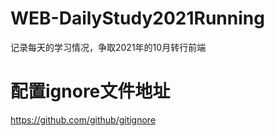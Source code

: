 # WEB-DailyStudy2021Running
记录每天的学习情况，争取2021年的10月转行前端

# 配置ignore文件地址
https://github.com/github/gitignore